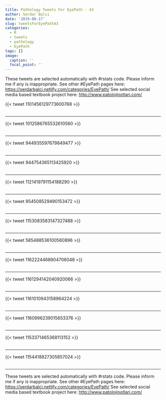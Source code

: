 ```yaml
---
title: Pathology Tweets For EyePath - 43
author: Serdar Balci
date: '2019-08-17'
slug: tweetsForEyePath43
categories:
  - R
  - tweets
  - pathology
  - EyePath
tags: []
image:
  caption: ''
  focal_point: ''
---
```



These tweets are selected automatically with #rstats code. Please inform me if any is inappropriate.
See other #EyePath pages here: https://serdarbalci.netlify.com/categories/EyePath/ 
See selected social media based textbook project here: http://www.patolojinotlari.com/

{{< tweet 1101456129773600768 >}}
<br>
<br>
<hr>
{{< tweet 1012586765532610560 >}}
<br>
<br>
<hr>
{{< tweet 944935597679849477 >}}
<br>
<br>
<hr>
{{< tweet 944754365113425920 >}}
<br>
<br>
<hr>
{{< tweet 1121419791154188290 >}}
<br>
<br>
<hr>
{{< tweet 954508529490153472 >}}
<br>
<br>
<hr>
{{< tweet 1153083583147327488 >}}
<br>
<br>
<hr>
{{< tweet 585488536100560896 >}}
<br>
<br>
<hr>
{{< tweet 1162224468904706048 >}}
<br>
<br>
<hr>
{{< tweet 1161294142040920066 >}}
<br>
<br>
<hr>
{{< tweet 1161010943158964224 >}}
<br>
<br>
<hr>
{{< tweet 1160996239015653376 >}}
<br>
<br>
<hr>
{{< tweet 1153371465368113152 >}}
<br>
<br>
<hr>
{{< tweet 1154418827305857024 >}}
<br>
<br>
<hr>


These tweets are selected automatically with #rstats code. Please inform me if any is inappropriate.
See other #EyePath pages here: https://serdarbalci.netlify.com/categories/EyePath/ 
See selected social media based textbook project here: http://www.patolojinotlari.com/
